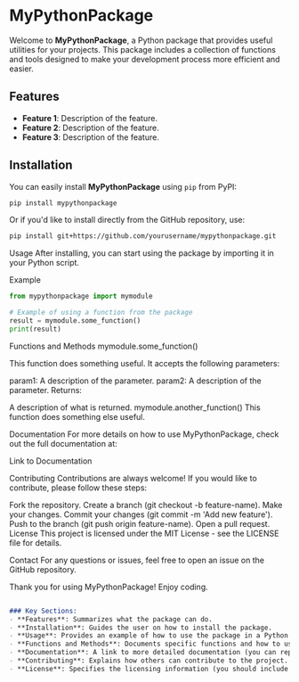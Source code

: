 # MyPythonPackage

Welcome to **MyPythonPackage**, a Python package that provides useful utilities for your projects. This package includes a collection of functions and tools designed to make your development process more efficient and easier.

## Features

- **Feature 1**: Description of the feature.
- **Feature 2**: Description of the feature.
- **Feature 3**: Description of the feature.

## Installation

You can easily install **MyPythonPackage** using `pip` from PyPI:

```bash
pip install mypythonpackage
```
Or if you'd like to install directly from the GitHub repository, use:

```bash
pip install git+https://github.com/yourusername/mypythonpackage.git
```

Usage
After installing, you can start using the package by importing it in your Python script.

Example
```python
from mypythonpackage import mymodule

# Example of using a function from the package
result = mymodule.some_function()
print(result)
```

Functions and Methods
mymodule.some_function()

This function does something useful. It accepts the following parameters:

param1: A description of the parameter.
param2: A description of the parameter.
Returns:

A description of what is returned.
mymodule.another_function()
This function does something else useful.

Documentation
For more details on how to use MyPythonPackage, check out the full documentation at:

Link to Documentation

Contributing
Contributions are always welcome! If you would like to contribute, please follow these steps:

Fork the repository.
Create a branch (git checkout -b feature-name).
Make your changes.
Commit your changes (git commit -m 'Add new feature').
Push to the branch (git push origin feature-name).
Open a pull request.
License
This project is licensed under the MIT License - see the LICENSE file for details.

Contact
For any questions or issues, feel free to open an issue on the GitHub repository.

Thank you for using MyPythonPackage! Enjoy coding.

```markdown

### Key Sections:
- **Features**: Summarizes what the package can do.
- **Installation**: Guides the user on how to install the package.
- **Usage**: Provides an example of how to use the package in a Python script.
- **Functions and Methods**: Documents specific functions and how to use them.
- **Documentation**: A link to more detailed documentation (you can replace it with a real link).
- **Contributing**: Explains how others can contribute to the project.
- **License**: Specifies the licensing information (you should include a LICENSE file for your package).
```
